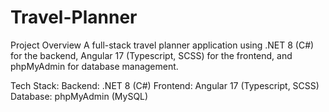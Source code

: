 # Travel-Planner

Project Overview
A full-stack travel planner application using .NET 8 (C#) for the backend, Angular 17 (Typescript, SCSS) for the frontend, and phpMyAdmin for database management.

Tech Stack:
Backend: .NET 8 (C#)
Frontend: Angular 17 (Typescript, SCSS)
Database: phpMyAdmin (MySQL)
